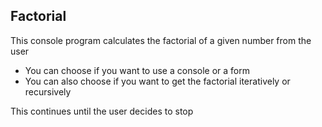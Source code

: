 ## Factorial

This console program calculates the factorial of a given number from the user

- You can choose if you want to use a console or a form
- You can also choose if you want to get the factorial iteratively or recursively

This continues until the user decides to stop
